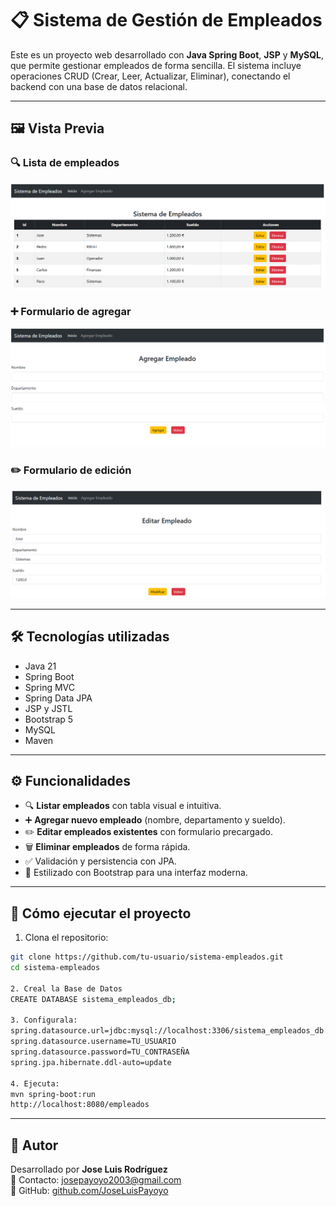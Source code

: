 # 📋 Sistema de Gestión de Empleados

Este es un proyecto web desarrollado con **Java Spring Boot**, **JSP** y **MySQL**, que permite gestionar empleados de forma sencilla. El sistema incluye operaciones CRUD (Crear, Leer, Actualizar, Eliminar), conectando el backend con una base de datos relacional.

---

## 🖼️ Vista Previa

### 🔍 Lista de empleados
![Lista de empleados](assets/img_general.png)

### ➕ Formulario de agregar
![Formulario de agregar](assets/img_agregar.png)

### ✏️ Formulario de edición
![Formulario de editar](assets/img_editar.png)

---

## 🛠️ Tecnologías utilizadas

- Java 21
- Spring Boot
- Spring MVC
- Spring Data JPA
- JSP y JSTL
- Bootstrap 5
- MySQL
- Maven

---

## ⚙️ Funcionalidades

- 🔍 **Listar empleados** con tabla visual e intuitiva.
- ➕ **Agregar nuevo empleado** (nombre, departamento y sueldo).
- ✏️ **Editar empleados existentes** con formulario precargado.
- 🗑️ **Eliminar empleados** de forma rápida.
- ✅ Validación y persistencia con JPA.
- 💅 Estilizado con Bootstrap para una interfaz moderna.

---

## 🚀 Cómo ejecutar el proyecto

1. Clona el repositorio:

```bash
git clone https://github.com/tu-usuario/sistema-empleados.git
cd sistema-empleados

2. Creal la Base de Datos
CREATE DATABASE sistema_empleados_db;

3. Configurala:
spring.datasource.url=jdbc:mysql://localhost:3306/sistema_empleados_db
spring.datasource.username=TU_USUARIO
spring.datasource.password=TU_CONTRASEÑA
spring.jpa.hibernate.ddl-auto=update

4. Ejecuta:
mvn spring-boot:run
http://localhost:8080/empleados
```

---

## 📌 Autor

Desarrollado por **Jose Luis Rodríguez**  
📧 Contacto: [josepayoyo2003@gmail.com](mailto:josepayoyo2003@gmail.com)  
💼 GitHub: [github.com/JoseLuisPayoyo](https://github.com/JoseLuisPayoyo)

